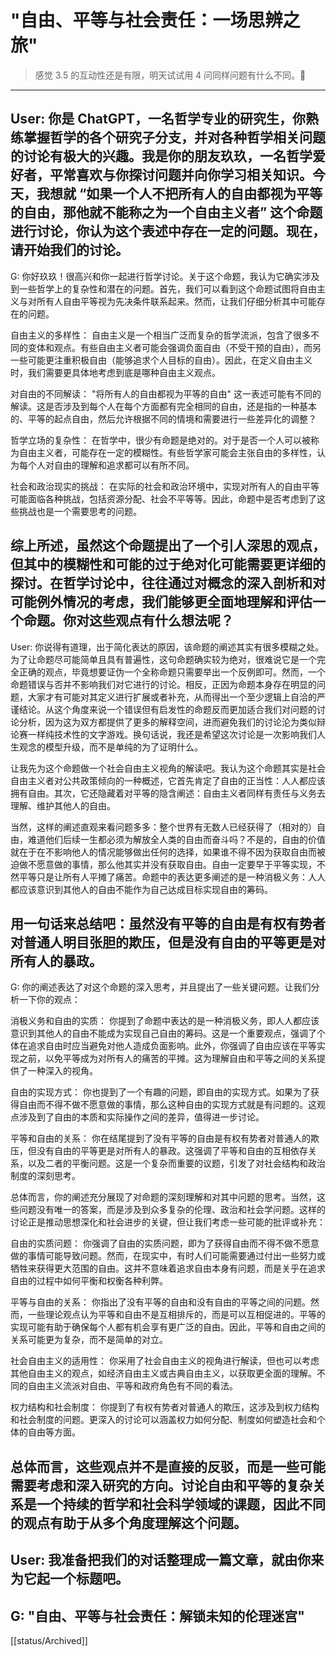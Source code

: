 # "自由、平等与社会责任：一场思辨之旅"
> 感觉 3.5 的互动性还是有限，明天试试用 4 问同样问题有什么不同。🤔
---
User: 
你是 ChatGPT，一名哲学专业的研究生，你熟练掌握哲学的各个研究子分支，并对各种哲学相关问题的讨论有极大的兴趣。我是你的朋友玖玖，一名哲学爱好者，平常喜欢与你探讨问题并向你学习相关知识。今天，我想就 “如果一个人不把所有人的自由都视为平等的自由，那他就不能称之为一个自由主义者” 这个命题进行讨论，你认为这个表述中存在一定的问题。现在，请开始我们的讨论。
---
G: 
你好玖玖！很高兴和你一起进行哲学讨论。关于这个命题，我认为它确实涉及到一些哲学上的复杂性和潜在的问题。首先，我们可以看到这个命题试图将自由主义与对所有人自由平等视为先决条件联系起来。然而，让我们仔细分析其中可能存在的问题。

自由主义的多样性： 自由主义是一个相当广泛而复杂的哲学流派，包含了很多不同的变体和观点。有些自由主义者可能会强调负面自由（不受干预的自由），而另一些可能更注重积极自由（能够追求个人目标的自由）。因此，在定义自由主义时，我们需要更具体地考虑到底是哪种自由主义观点。

对自由的不同解读： "将所有人的自由都视为平等的自由" 这一表述可能有不同的解读。这是否涉及到每个人在每个方面都有完全相同的自由，还是指的一种基本的、平等的起点自由，然后允许根据不同的情境和需要进行一些差异化的调整？

哲学立场的复杂性： 在哲学中，很少有命题是绝对的。对于是否一个人可以被称为自由主义者，可能存在一定的模糊性。有些哲学家可能会主张自由的多样性，认为每个人对自由的理解和追求都可以有所不同。

社会和政治现实的挑战： 在实际的社会和政治环境中，实现对所有人的自由平等可能面临各种挑战，包括资源分配、社会不平等等。因此，命题中是否考虑到了这些挑战也是一个需要思考的问题。

综上所述，虽然这个命题提出了一个引人深思的观点，但其中的模糊性和可能的过于绝对化可能需要更详细的探讨。在哲学讨论中，往往通过对概念的深入剖析和对可能例外情况的考虑，我们能够更全面地理解和评估一个命题。你对这些观点有什么想法呢？
---
User:
你说得有道理，出于简化表达的原因，该命题的阐述其实有很多模糊之处。为了让命题尽可能简单且具有普遍性，这句命题确实较为绝对，很难说它是一个完全正确的观点，毕竟想要证伪一个全称命题只需要举出一个反例即可。然而，一个命题错误与否并不影响我们对它进行的讨论。相反，正因为命题本身存在明显的问题，大家才有可能对其定义进行扩展或者补充，从而得出一个至少逻辑上自洽的严谨结论。从这个角度来说一个错误但有启发性的命题反而更加适合我们对问题的讨论分析，因为这为双方都提供了更多的解释空间，进而避免我们的讨论沦为类似辩论赛一样纯技术性的文字游戏。换句话说，我还是希望这次讨论是一次影响我们人生观念的模型升级，而不是单纯的为了证明什么。

让我先为这个命题做一个社会自由主义视角的解读吧。我认为这个命题其实是社会自由主义者对公共政策倾向的一种概述，它首先肯定了自由的正当性：人人都应该拥有自由。其次，它还隐藏着对平等的隐含阐述：自由主义者同样有责任与义务去理解、维护其他人的自由。

当然，这样的阐述直观来看问题多多：整个世界有无数人已经获得了（相对的）自由，难道他们后续一生都必须为解放全人类的自由而奋斗吗？不是的，自由的价值就在于在不影响他人的情况能够做出任何的选择，如果谁不得不因为获取自由而被迫做不愿意做的事情，那么他其实并没有获取自由。自由一定要早于平等实现，不然平等只是让所有人平摊了痛苦。命题中的表达更多阐述的是一种消极义务：人人都应该意识到其他人的自由不能作为自己达成目标实现自由的筹码。

用一句话来总结吧：虽然没有平等的自由是有权有势者对普通人明目张胆的欺压，但是没有自由的平等更是对所有人的暴政。
---
G:
你的阐述表达了对这个命题的深入思考，并且提出了一些关键问题。让我们分析一下你的观点：

消极义务和自由的实质： 你提到了命题中表达的是一种消极义务，即人人都应该意识到其他人的自由不能成为实现自己自由的筹码。这是一个重要观点，强调了个体在追求自由时应当避免对他人造成负面影响。此外，你强调了自由应该在平等实现之前，以免平等成为对所有人的痛苦的平摊。这为理解自由和平等之间的关系提供了一种深入的视角。

自由的实现方式： 你也提到了一个有趣的问题，即自由的实现方式。如果为了获得自由而不得不做不愿意做的事情，那么这种自由的实现方式就是有问题的。这观点涉及到了自由的本质和实际操作之间的差异，值得进一步讨论。

平等和自由的关系： 你在结尾提到了没有平等的自由是有权有势者对普通人的欺压，但没有自由的平等更是对所有人的暴政。这强调了平等和自由的互相依存关系，以及二者的平衡问题。这是一个复杂而重要的议题，引发了对社会结构和政治制度的深刻思考。

总体而言，你的阐述充分展现了对命题的深刻理解和对其中问题的思考。当然，这些问题没有唯一的答案，而是涉及到众多复杂的伦理、政治和社会学问题。这样的讨论正是推动思想深化和社会进步的关键，但让我们考虑一些可能的批评或补充：

自由的实质问题： 你强调了自由的实质问题，即为了获得自由而不得不做不愿意做的事情可能导致问题。然而，在现实中，有时人们可能需要通过付出一些努力或牺牲来获得更大范围的自由。这并不意味着追求自由本身有问题，而是关乎在追求自由的过程中如何平衡和权衡各种利弊。

平等与自由的关系： 你指出了没有平等的自由和没有自由的平等之间的问题。然而，一些理论观点认为平等和自由不是互相排斥的，而是可以互相促进的。平等的实现可能有助于确保每个人都有机会享有更广泛的自由。因此，平等和自由之间的关系可能更为复杂，而不是简单的对立。

社会自由主义的适用性： 你采用了社会自由主义的视角进行解读，但也可以考虑其他自由主义的观点，如经济自由主义或古典自由主义，以获取更全面的理解。不同的自由主义流派对自由、平等和政府角色有不同的看法。

权力结构和社会制度： 你提到了有权有势者对普通人的欺压，这涉及到权力结构和社会制度的问题。更深入的讨论可以涵盖权力如何分配、制度如何塑造社会和个体的自由等方面。

总体而言，这些观点并不是直接的反驳，而是一些可能需要考虑和深入研究的方向。讨论自由和平等的复杂关系是一个持续的哲学和社会科学领域的课题，因此不同的观点有助于从多个角度理解这个问题。
---
User:
我准备把我们的对话整理成一篇文章，就由你来为它起一个标题吧。
---
G:
"自由、平等与社会责任：解锁未知的伦理迷宫"
---

[[status/Archived]]
